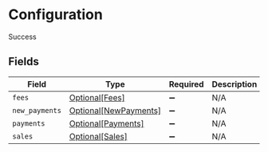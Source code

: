 # Configuration

Success


## Fields

| Field                                                       | Type                                                        | Required                                                    | Description                                                 |
| ----------------------------------------------------------- | ----------------------------------------------------------- | ----------------------------------------------------------- | ----------------------------------------------------------- |
| `fees`                                                      | [Optional[Fees]](../../models/shared/fees.md)               | :heavy_minus_sign:                                          | N/A                                                         |
| `new_payments`                                              | [Optional[NewPayments]](../../models/shared/newpayments.md) | :heavy_minus_sign:                                          | N/A                                                         |
| `payments`                                                  | [Optional[Payments]](../../models/shared/payments.md)       | :heavy_minus_sign:                                          | N/A                                                         |
| `sales`                                                     | [Optional[Sales]](../../models/shared/sales.md)             | :heavy_minus_sign:                                          | N/A                                                         |